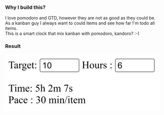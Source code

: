 ### Why I build this?

I love pomodoro and GTD, however they are not as good as they could be. <BR/>
As a kanban guy I always want to could items and see how far I'm todo all items. <BR/>
This is a smart clock that mix kanban with pomodoro, kandoro? :-)

### Result

![Kandoro](demo.png "Kandoro")